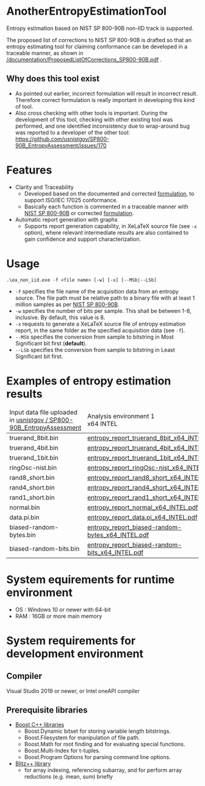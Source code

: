 # AnotherEntropyEstimationTool
Entropy estimation based on NIST SP 800-90B non-IID track is supported.

The proposed list of corrections to NIST SP 800-90B is drafted so that an entropy estimating tool for claiming conformance can be developed in a traceable manner, as shown in [/documentation/ProposedListOfCorrections_SP800-90B.pdf](https://github.com/g-g-sakura/AnotherEntropyEstimationTool/blob/main/documentation/ProposedListOfCorrections_SP800-90B.pdf) .

## Why does this tool exist
- As pointed out earlier, incorrect formulation will result in incorrect result. Therefore correct formulation is really important in developing this kind of tool.
- Also cross checking with other tools is important. 
During the development of this tool, checking with other existing tool was performed, and one identified inconsistency due to wrap-around bug was reported to a developer of the other tool:
https://github.com/usnistgov/SP800-90B_EntropyAssessment/issues/170

# Features
- Clarity and Traceability
  - Developed based on the documented and corrected [formulation](https://github.com/g-g-sakura/AnotherEntropyEstimationTool/blob/main/documentation/ProposedListOfCorrections_SP800-90B.pdf), to support ISO/IEC 17025 conformance.
  - Basically each function is commented in a traceable manner with [NIST SP 800-90B](https://doi.org/10.6028/NIST.SP.800-90B) or corrected [formulation](https://github.com/g-g-sakura/AnotherEntropyEstimationTool/blob/main/documentation/ProposedListOfCorrections_SP800-90B.pdf).
- Automatic report generation with graphs
  - Supports report generation capability, in XeLaTeX source file (see ```-x``` option), where relevant intermediate results are also contained to gain confidence and support characterization.

# Usage
```
.\ea_non_iid.exe -f <file name> [-w] [-x] [--MSb|--LSb]
```

- ```-f``` specifies the file name of the acquisition data from an entropy source.  The file path must be relative path to a binary file with at least 1 million samples as per [NIST SP 800-90B](https://doi.org/10.6028/NIST.SP.800-90B).
- ```-w``` specifies the number of bits per sample.  This shall be between 1-8, inclusive.  By default, this value is 8.
- ```-x``` requests to generate a XeLaTeX source file of entropy estimation report, in the same folder as the specified acquisition data (see ```-f```).
- ```--MSb``` specifies the conversion from sample to bitstring in Most Significant bit first (**default**). 
- ```--LSb``` specifies the conversion from sample to bitstring in Least Significant bit first.

# Examples of entropy estimation results


<table>
  <thead>
    <tr>
      <td>Input data file uploaded in <a href="https://github.com/usnistgov/SP800-90B_EntropyAssessment/tree/master/bin">usnistgov / SP800-90B_EntropyAssessment</a></td>
      <td>Analysis environment 1<br/>x64 INTEL</td>
      <td>Analysis environment 2<br/>x64 AMD</td>
    </tr>
  </thead>
  <tbody>
    <tr>
      <td>truerand_8bit.bin</td>
      <td><a href="https://github.com/g-g-sakura/AnotherEntropyEstimationTool/blob/main/tool_validation_evidence/entropy_report_truerand_8bit_x64_INTEL.pdf">entropy_report_truerand_8bit_x64_INTEL.pdf</a></td>
      <td><a href="https://github.com/g-g-sakura/AnotherEntropyEstimationTool/blob/main/tool_validation_evidence/entropy_report_truerand_8bit_x64_AMD.pdf">entropy_report_truerand_8bit_x64_AMD.pdf</a></td>
    </tr>
    <tr>
      <td>truerand_4bit.bin</td>
      <td><a href="https://github.com/g-g-sakura/AnotherEntropyEstimationTool/blob/main/tool_validation_evidence/entropy_report_truerand_4bit_x64_INTEL.pdf">entropy_report_truerand_4bit_x64_INTEL.pdf</a></td>
      <td><a href="https://github.com/g-g-sakura/AnotherEntropyEstimationTool/blob/main/tool_validation_evidence/entropy_report_truerand_4bit_x64_AMD.pdf">entropy_report_truerand_4bit_x64_AMD.pdf</a></td>
    </tr>
    <tr>
      <td>truerand_1bit.bin</td>
      <td><a href="https://github.com/g-g-sakura/AnotherEntropyEstimationTool/blob/main/tool_validation_evidence/entropy_report_truerand_1bit_x64_INTEL.pdf">entropy_report_truerand_1bit_x64_INTEL.pdf</a></td>
      <td><a href="https://github.com/g-g-sakura/AnotherEntropyEstimationTool/blob/main/tool_validation_evidence/entropy_report_truerand_1bit_x64_AMD.pdf">entropy_report_truerand_1bit_x64_AMD.pdf</a></td>
    </tr>
    <tr>
      <td>ringOsc-nist.bin</td>
      <td><a href="https://github.com/g-g-sakura/AnotherEntropyEstimationTool/blob/main/tool_validation_evidence/entropy_report_ringOsc-nist_x64_INTEL.pdf">entropy_report_ringOsc-nist_x64_INTEL.pdf</a></td>
      <td><a href="https://github.com/g-g-sakura/AnotherEntropyEstimationTool/blob/main/tool_validation_evidence/entropy_report_ringOsc-nist_x64_AMD.pdf">entropy_report_ringOsc-nist_x64_AMD.pdf</a></td>
    </tr>
    <tr>
      <td>rand8_short.bin</td>
      <td><a href="https://github.com/g-g-sakura/AnotherEntropyEstimationTool/blob/main/tool_validation_evidence/entropy_report_rand8_short_x64_INTEL.pdf">entropy_report_rand8_short_x64_INTEL.pdf</a></td>
      <td><a href="https://github.com/g-g-sakura/AnotherEntropyEstimationTool/blob/main/tool_validation_evidence/entropy_report_rand8_short_x64_AMD.pdf">entropy_report_rand8_short_x64_AMD.pdf</a></td>
    </tr>
    <tr>
      <td>rand4_short.bin</td>
      <td><a href="https://github.com/g-g-sakura/AnotherEntropyEstimationTool/blob/main/tool_validation_evidence/entropy_report_rand4_short_x64_INTEL.pdf">entropy_report_rand4_short_x64_INTEL.pdf</a></td>
      <td><a href="https://github.com/g-g-sakura/AnotherEntropyEstimationTool/blob/main/tool_validation_evidence/entropy_report_rand4_short_x64_AMD.pdf">entropy_report_rand4_short_x64_AMD.pdf</a></td>
    </tr>
    <tr>
      <td>rand1_short.bin</td>
      <td><a href="https://github.com/g-g-sakura/AnotherEntropyEstimationTool/blob/main/tool_validation_evidence/entropy_report_rand1_short_x64_INTEL.pdf">entropy_report_rand1_short_x64_INTEL.pdf</a></td>
      <td><a href="https://github.com/g-g-sakura/AnotherEntropyEstimationTool/blob/main/tool_validation_evidence/entropy_report_rand1_short_x64_AMD.pdf">entropy_report_rand1_short_x64_AMD.pdf</a></td>
    </tr>
    <tr>
      <td>normal.bin</td>
      <td><a href="https://github.com/g-g-sakura/AnotherEntropyEstimationTool/blob/main/tool_validation_evidence/entropy_report_normal_x64_INTEL.pdf">entropy_report_normal_x64_INTEL.pdf</a></td>
      <td><a href="https://github.com/g-g-sakura/AnotherEntropyEstimationTool/blob/main/tool_validation_evidence/entropy_report_normal_x64_AMD.pdf">entropy_report_normal_x64_AMD.pdf</a></td>
    </tr>
    <tr>
      <td>data.pi.bin</td>
      <td><a href="https://github.com/g-g-sakura/AnotherEntropyEstimationTool/blob/main/tool_validation_evidence/entropy_report_data.pi_x64_INTEL.pdf">entropy_report_data.pi_x64_INTEL.pdf</a></td>
      <td><a href="https://github.com/g-g-sakura/AnotherEntropyEstimationTool/blob/main/tool_validation_evidence/entropy_report_data.pi_x64_AMD.pdf">entropy_report_data.pi_x64_AMD.pdf</a></td>
    </tr>
    <tr>
      <td>biased-random-bytes.bin</td>
      <td><a href="https://github.com/g-g-sakura/AnotherEntropyEstimationTool/blob/main/tool_validation_evidence/entropy_report_biased-random-bytes_x64_INTEL.pdf">entropy_report_biased-random-bytes_x64_INTEL.pdf</a></td>
      <td><a href="https://github.com/g-g-sakura/AnotherEntropyEstimationTool/blob/main/tool_validation_evidence/entropy_report_biased-random-bytes_x64_AMD.pdf">entropy_report_biased-random-bytes_x64_AMD.pdf</a></td>
    </tr>
    <tr>
      <td>biased-random-bits.bin</td>
      <td><a href="https://github.com/g-g-sakura/AnotherEntropyEstimationTool/blob/main/tool_validation_evidence/entropy_report_biased-random-bits_x64_INTEL.pdf">entropy_report_biased-random-bits_x64_INTEL.pdf</a></td>
      <td><a href="https://github.com/g-g-sakura/AnotherEntropyEstimationTool/blob/main/tool_validation_evidence/entropy_report_biased-random-bits_x64_AMD.pdf">entropy_report_biased-random-bits_x64_AMD.pdf</a></td>
    </tr>
  </tbody>
</table>


# System equirements for runtime environment
- OS : Windows 10 or newer with 64-bit
- RAM : 16GB or more main memory

# System requirements for development environment
## Compiler
Visual Studio 2019 or newer, or Intel oneAPI compiler

## Prerequisite libraries
- [Boost C++ libraries](https://www.boost.org/)
  - Boost.Dynamic bitset for storing variable length bitstrings.
  - Boost.Filesystem for manipulation of file path.
  - Boost.Math for root finding and for evaluating special functions.
  - Boost.Multi-Index for t-tuples.
  - Boost.Program Options for parsing command line options.
- [Blitz++ library](https://github.com/blitzpp/blitz)
  - for array indexing, referencing subarray, and for perform array reductions (e.g. mean, sum) briefly
